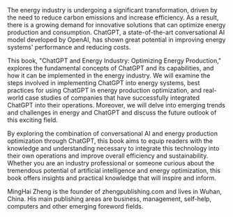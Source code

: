 
The energy industry is undergoing a significant transformation, driven by the need to reduce carbon emissions and increase efficiency. As a result, there is a growing demand for innovative solutions that can optimize energy production and consumption. ChatGPT, a state-of-the-art conversational AI model developed by OpenAI, has shown great potential in improving energy systems' performance and reducing costs.

This book, "ChatGPT and Energy Industry: Optimizing Energy Production," explores the fundamental concepts of ChatGPT and its capabilities, and how it can be implemented in the energy industry. We will examine the steps involved in implementing ChatGPT into energy systems, best practices for using ChatGPT in energy production optimization, and real-world case studies of companies that have successfully integrated ChatGPT into their operations. Moreover, we will delve into emerging trends and challenges in energy and ChatGPT and discuss the future outlook of this exciting field.

By exploring the combination of conversational AI and energy production optimization through ChatGPT, this book aims to equip readers with the knowledge and understanding necessary to integrate this technology into their own operations and improve overall efficiency and sustainability. Whether you are an industry professional or someone curious about the tremendous potential of artificial intelligence and energy optimization, this book offers insights and practical knowledge that will inspire and inform.

MingHai Zheng is the founder of zhengpublishing.com and lives in Wuhan, China. His main publishing areas are business, management, self-help, computers and other emerging foreword fields.
